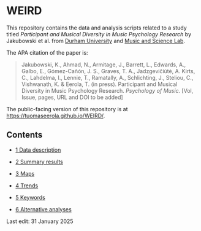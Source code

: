 # WEIRD

This repository contains the data and analysis scripts related to a
study titled *Participant and Musical Diversity in Music Psychology
Research* by Jakubowski et al. from [Durham
University](https://www.durham.ac.uk) and [Music and Science
Lab](https://musicscience.net).

The APA citation of the paper is:

> Jakubowski, K., Ahmad, N., Armitage, J., Barrett, L., Edwards, A.,
> Galbo, E., Gómez-Cañón, J. S., Graves, T. A., Jadzgevičiūtė, A. Kirts,
> C., Lahdelma, I., Lennie, T., Ramatally, A., Schlichting, J., Steliou,
> C., Vishwanath, K. & Eerola, T. (in press). Participant and Musical
> Diversity in Music Psychology Research. *Psychology of Music.* \[Vol,
> Issue, pages, URL and DOI to be added\]

The public-facing version of this repository is at
<https://tuomaseerola.github.io/WEIRD/>.

## Contents

- [1 Data description](01_data_description.qmd)

- [2 Summary results](02_summary_results.qmd)

- [3 Maps](03_maps.qmd)

- [4 Trends](04_trends.qmd)

- [5 Keywords](05_keywords.qmd)

- [6 Alternative analyses](06_alternative_analyses.qmd)

Last edit: 31 January 2025
